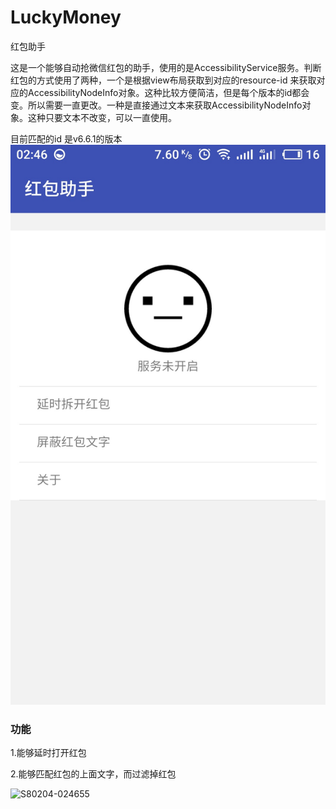 # LuckyMoney
红包助手

​	这是一个能够自动抢微信红包的助手，使用的是AccessibilityService服务。判断红包的方式使用了两种，一个是根据view布局获取到对应的resource-id 来获取对应的AccessibilityNodeInfo对象。这种比较方便简洁，但是每个版本的id都会变。所以需要一直更改。一种是直接通过文本来获取AccessibilityNodeInfo对象。这种只要文本不改变，可以一直使用。

目前匹配的id 是v6.6.1的版本
![S80204-024638](screenshots\S80204-024638.jpg)

### 功能

1.能够延时打开红包



2.能够匹配红包的上面文字，而过滤掉红包

![S80204-024655](D:\QQfile\1094797360\FileRecv\MobileFile\S80204-024655.jpg)